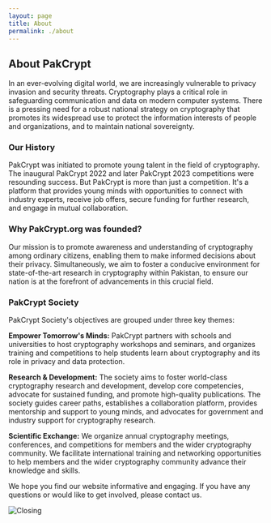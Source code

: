 ```yaml
---
layout: page
title: About
permalink: ./about
---
```

## About PakCrypt
In an ever-evolving digital world, we are increasingly vulnerable to privacy invasion and security threats. Cryptography plays a critical role in safeguarding communication and data on modern computer systems. There is a pressing need for a robust national strategy on cryptography that promotes its widespread use to protect the information interests of people and organizations, and to maintain national sovereignty.

### Our History
PakCrypt was initiated to promote young talent in the field of cryptography. The inaugural PakCrypt 2022 and later PakCrypt 2023 competitions were resounding success.
 But PakCrypt is more than just a competition. It's a platform that provides young minds with opportunities to connect with industry experts, receive job offers, secure funding for further research, and engage in mutual collaboration.


### Why PakCrypt.org was founded?
Our mission is to promote awareness and understanding of cryptography among ordinary citizens, enabling them to make informed decisions about their privacy. Simultaneously, we aim to foster a conducive environment for state-of-the-art research in cryptography within Pakistan, to ensure our nation is at the forefront of advancements in this crucial field.

### PakCrypt Society 
PakCrypt Society's objectives are grouped under three key themes:

**Empower Tomorrow's Minds:** PakCrypt partners with schools and universities to host cryptography workshops and seminars, and organizes training and competitions to help students learn about cryptography and its role in privacy and data protection.

**Research & Development:** The society aims to foster world-class cryptography research and development, develop core competencies, advocate for sustained funding, and promote high-quality publications. The society guides career paths, establishes a collaboration platform, provides mentorship and support to young minds, and advocates for government and industry support for cryptography research.

**Scientific Exchange:** We organize annual cryptography meetings, conferences, and competitions for members and the wider cryptography community. We facilitate international training and networking opportunities to help members and the wider cryptography community advance their knowledge and skills.

We hope you find our website informative and engaging. If you have any questions or would like to get involved, please contact us.

![Closing](.{{site.baseurl}}/assets/images/about.jpg)
